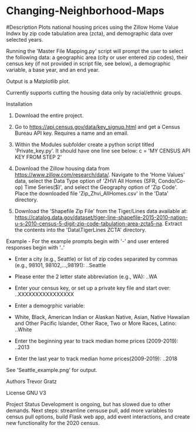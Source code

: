 # Changing-Neighborhood-Maps
 
#Description
 Plots national housing prices using the Zillow Home Value Indwx by zip code tabulation area (zcta), and demographic data over selected years. 
 
 Running the 'Master File Mapping.py' script will prompt the user to select the following data:
 a geographic area (city or user entered zip codes), their census key (if not provided in script file, see below),
 a demographic variable, a base year, and an end year.

 Output is a Matplotlib plot. 

 Currently supports cutting the housing data only by racial/ethnic groups.

Installation

 1) Download the entire project.

 2) Go to https://api.census.gov/data/key_signup.html and get a Census Bureau API key.
    Requires a name and an email.

 3) Within the Modules subfolder create a python script titled 'Private_key.py'. It should have one line see below:
      c = 'MY CENSUS API KEY FROM STEP 2'

 4) Download the Zillow housing data from https://www.zillow.com/research/data/.
    Navigate to the 'Home Values' data, select the Data Type option of  'ZHVI All Homes (SFR, Condo/Co-op) Time Series($)',
    and select the Geography option of 'Zip Code'. Place the downloaded file 'Zip_Zhvi_AllHomes.csv' in the 'Data' directory.

 5) Download the 'Shapefile Zip File' from the Tiger/Lines data available at: 
    https://catalog.data.gov/dataset/tiger-line-shapefile-2015-2010-nation-u-s-2010-census-5-digit-zip-code-tabulation-area-zcta5-na.
    Extract the contents into the 'Data\\TigerLines ZCTA' directory.


Example - For the example prompts begin with '-' and user entered responses begin with '..'

 - Enter a city (e.g., Seattle) or list of zip codes separated by commas (e.g., 98101, 98102,...,98191): 
 ..Seattle

 - Please enter the 2 letter state abbreviation (e.g., WA): 
 ..WA

 - Enter your census key, or set up a private key file and start over: 
 ..XXXXXXXXXXXXXXXX

 - Enter a demogrphic variable:
 - White, Black, American Indian or Alaskan Native, Asian, Native Hawaiian and Other Pacific Islander, Other Race, Two or More Races, Latino: 
 ..White

 - Enter the beginning year to track median home prices (2009-2019): 
 ..2013

 - Enter the last year to track median home prices(2009-2019): 
 ..2018

See 'Seattle_example.png' for output.

Authors
 Trevor Gratz

License
 GNU V3

Project Status
 Development is ongoing, but has slowed due to other demands. Next steps: streamline censuse pull, add more
 variables to census pull options, build Flask web app, add event interactions, and create new functionality for the 2020 census.